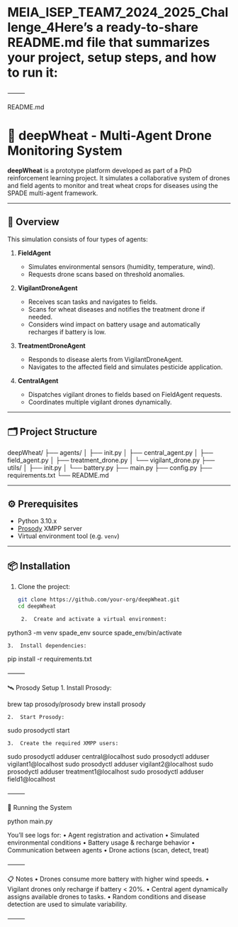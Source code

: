 # MEIA_ISEP_TEAM7_2024_2025_Challenge_4Here’s a ready-to-share README.md file that summarizes your project, setup steps, and how to run it:

⸻

README.md

# 🌾 deepWheat - Multi-Agent Drone Monitoring System

**deepWheat** is a prototype platform developed as part of a PhD reinforcement learning project. It simulates a collaborative system of drones and field agents to monitor and treat wheat crops for diseases using the SPADE multi-agent framework.

---

## 🧠 Overview

This simulation consists of four types of agents:

1. **FieldAgent**
   - Simulates environmental sensors (humidity, temperature, wind).
   - Requests drone scans based on threshold anomalies.

2. **VigilantDroneAgent**
   - Receives scan tasks and navigates to fields.
   - Scans for wheat diseases and notifies the treatment drone if needed.
   - Considers wind impact on battery usage and automatically recharges if battery is low.

3. **TreatmentDroneAgent**
   - Responds to disease alerts from VigilantDroneAgent.
   - Navigates to the affected field and simulates pesticide application.

4. **CentralAgent**
   - Dispatches vigilant drones to fields based on FieldAgent requests.
   - Coordinates multiple vigilant drones dynamically.

---

## 🗂️ Project Structure

deepWheat/
├── agents/
│   ├── init.py
│   ├── central_agent.py
│   ├── field_agent.py
│   ├── treatment_drone.py
│   └── vigilant_drone.py
├── utils/
│   ├── init.py
│   └── battery.py
├── main.py
├── config.py
├── requirements.txt
└── README.md

---

## ⚙️ Prerequisites

- Python 3.10.x
- [Prosody](https://prosody.im/) XMPP server
- Virtual environment tool (e.g. `venv`)

---

## 📦 Installation

1. Clone the project:
   ```bash
   git clone https://github.com/your-org/deepWheat.git
   cd deepWheat

	2.	Create and activate a virtual environment:

python3 -m venv spade_env
source spade_env/bin/activate


	3.	Install dependencies:

pip install -r requirements.txt



⸻

🛰️ Prosody Setup
	1.	Install Prosody:

brew tap prosody/prosody
brew install prosody


	2.	Start Prosody:

sudo prosodyctl start


	3.	Create the required XMPP users:

sudo prosodyctl adduser central@localhost
sudo prosodyctl adduser vigilant1@localhost
sudo prosodyctl adduser vigilant2@localhost
sudo prosodyctl adduser treatment1@localhost
sudo prosodyctl adduser field1@localhost



⸻

🚀 Running the System

python main.py

You’ll see logs for:
	•	Agent registration and activation
	•	Simulated environmental conditions
	•	Battery usage & recharge behavior
	•	Communication between agents
	•	Drone actions (scan, detect, treat)

⸻

📋 Notes
	•	Drones consume more battery with higher wind speeds.
	•	Vigilant drones only recharge if battery < 20%.
	•	Central agent dynamically assigns available drones to tasks.
	•	Random conditions and disease detection are used to simulate variability.

⸻


